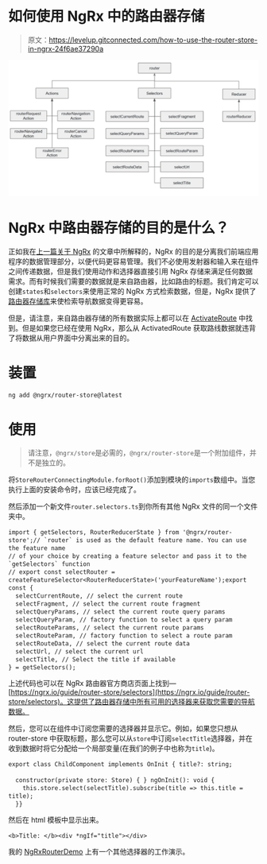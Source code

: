 # 如何使用 NgRx 中的路由器存储

> 原文：<https://levelup.gitconnected.com/how-to-use-the-router-store-in-ngrx-24f6ae37290a>

![](img/e1cb231111eeb329cf27f37380ad95ed.png)

# NgRx 中路由器存储的目的是什么？

正如我在[上一篇关于 NgRx](/ngrx-explained-3891da35eeea) 的文章中所解释的，NgRx 的目的是分离我们前端应用程序的数据管理部分，以便代码更容易管理。我们不必使用发射器和输入来在组件之间传递数据，但是我们使用动作和选择器直接引用 NgRx 存储来满足任何数据需求。而有时候我们需要的数据就是来自路由器，比如路由的标题。我们肯定可以创建`states`和`selectors`来使用正常的 NgRx 方式检索数据，但是，NgRx 提供了[路由器存储库](https://ngrx.io/guide/router-store)来使检索导航数据变得更容易。

但是，请注意，来自路由器存储的所有数据实际上都可以在 [ActivateRoute](https://angular.io/api/router/ActivatedRoute) 中找到。但是如果您已经在使用 NgRx，那么从 ActivatedRoute 获取路线数据就违背了将数据从用户界面中分离出来的目的。

# 装置

```
ng add @ngrx/router-store@latest
```

# 使用

> 请注意，`@ngrx/store`是必需的，`@ngrx/router-store`是一个附加组件，并不是独立的。

将`StoreRouterConnectingModule.forRoot()`添加到模块的`imports`数组中。当您执行上面的安装命令时，应该已经完成了。

然后添加一个新文件`router.selectors.ts`到你所有其他 NgRx 文件的同一个文件夹中。

```
import { getSelectors, RouterReducerState } from '@ngrx/router-store';// `router` is used as the default feature name. You can use the feature name
// of your choice by creating a feature selector and pass it to the `getSelectors` function
// export const selectRouter = createFeatureSelector<RouterReducerState>('yourFeatureName');export const {
  selectCurrentRoute, // select the current route
  selectFragment, // select the current route fragment
  selectQueryParams, // select the current route query params
  selectQueryParam, // factory function to select a query param
  selectRouteParams, // select the current route params
  selectRouteParam, // factory function to select a route param
  selectRouteData, // select the current route data
  selectUrl, // select the current url
  selectTitle, // Select the title if available
} = getSelectors();
```

上述代码也可以在 NgRx 路由器官方商店页面上找到—[https://ngrx.io/guide/router-store/selectors](https://ngrx.io/guide/router-store/selectors)。这提供了路由器存储中所有可用的选择器来获取您需要的导航数据。

然后，您可以在组件中订阅您需要的选择器并显示它。例如，如果您只想从 router-store 中获取标题，那么您可以从`store`中订阅`selectTitle`选择器，并在收到数据时将它分配给一个局部变量(在我们的例子中也称为`title`)。

```
export class ChildComponent implements OnInit { title?: string;

  constructor(private store: Store) { } ngOnInit(): void {
  	this.store.select(selectTitle).subscribe(title => this.title = title);
  }}
```

然后在 html 模板中显示出来。

```
<b>Title: </b><div *ngIf="title"></div>
```

我的 [NgRxRouterDemo](https://github.com/thecodinganalyst/NgRxRouterDemo) 上有一个其他选择器的工作演示。